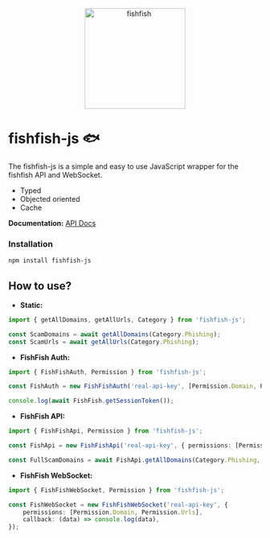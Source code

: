 <div align="center">
	<img src="https://avatars.githubusercontent.com/u/91234733" width="200" alt="fishfish" />
</div>
 
 # fishfish-js 🐟

The fishfish-js is a simple and easy to use JavaScript wrapper for the fishfish API and WebSocket.

- Typed
- Objected oriented
- Cache

**Documentation:** [API Docs](https://api.fishfish.gg/v1/docs)

### Installation

```bash
npm install fishfish-js
```

## How to use?

- **Static:**

```ts
import { getAllDomains, getAllUrls, Category } from 'fishfish-js';

const ScamDomains = await getAllDomains(Category.Phishing);
const ScamUrls = await getAllUrls(Category.Phishing);
```

- **FishFish Auth:**

```ts
import { FishFishAuth, Permission } from 'fishfish-js';

const FishAuth = new FishFishAuth('real-api-key', [Permission.Domain, Permission.Urls]);

console.log(await FishFish.getSessionToken());
```

- **FishFish API:**

```ts
import { FishFishApi, Permission } from 'fishfish-js';

const FishApi = new FishFishApi('real-api-key', { permissions: [Permission.Domain] });

const FullScamDomains = await FishApi.getAllDomains(Category.Phishing, { full: true });
```

- **FishFish WebSocket:**

```ts
import { FishFishWebSocket, Permission } from 'fishfish-js';

const FishWebSocket = new FishFishWebSocket('real-api-key', {
	permissions: [Permission.Domain, Permission.Urls],
	callback: (data) => console.log(data),
});
```
